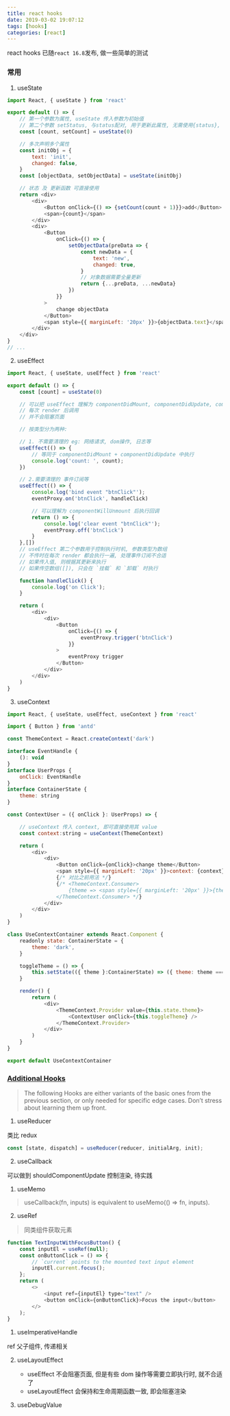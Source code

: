 ```yaml
---
title: react hooks
date: 2019-03-02 19:07:12
tags: [hooks]
categories: [react]
---
```


react hooks 已随`react 16.8`发布, 做一些简单的测试

### 常用

1. useState

```js
import React, { useState } from 'react'

export default () => {
    // 第一个参数为属性, useState 传入参数为初始值
    // 第二个参数 setStatus, 与status配对, 用于更新此属性, 无需使用{status}, 只需要传输更新的值
    const [count, setCount] = useState(0)

    // 多次声明多个属性
    const initObj = {
        text: 'init',
        changed: false,
    }
    const [objectData, setObjectData] = useState(initObj)

    // 状态 及 更新函数 可直接使用
    return <div>
        <div>
            <Button onClick={() => {setCount(count + 1)}}>add</Button>
            <span>{count}</span>
        </div>
        <div>
            <Button
                onClick={() => {
                    setObjectData(preData => {
                        const newData = {
                            text: 'new',
                            changed: true,
                        }
                        // 对象数据需要全量更新
                        return {...preData, ...newData}
                    })
                }}
            >
                change objectData
            </Button>
            <span style={{ marginLeft: '20px' }}>{objectData.text}</span>
        </div>
    </div>
}
// ...
```

<!-- more -->
2. useEffect

```js
import React, { useState, useEffect } from 'react'

export default () => {
    const [count] = useState(0)

    // 可以把 useEffect 理解为 componentDidMount, componentDidUpdate, componentWillUnmount 的整合.
    // 每次 render 后调用
    // 并不会阻塞页面

    // 按类型分为两种:

    // 1. 不需要清理的 eg: 网络请求, dom操作, 日志等
    useEffect(() => {
        // 等同于 componentDidMount + componentDidUpdate 中执行
        console.log('count: ', count);
    })

    // 2.需要清理的 事件订阅等
    useEffect(() => {
        console.log('bind event "btnClick"');
        eventProxy.on('btnClick', handleClick)

        // 可以理解为 componentWillUnmount 后执行回调
        return () => {
            console.log('clear event "btnClick"');
            eventProxy.off('btnClick')
        }
    },[])
    // useEffect 第二个参数用于控制执行时机, 参数类型为数组
    // 不传时在每次 render 都会执行一遍, 处理事件订阅不合适
    // 如果传入值, 则根据其更新来执行
    // 如果传空数组([]), 只会在 `挂载` 和 `卸载` 时执行

    function handleClick() {
        console.log('on Click');
    }

    return (
        <div>
            <div>
                <Button
                    onClick={() => {
                        eventProxy.trigger('btnClick')
                    }}
                >
                    eventProxy trigger
                </Button>
            </div>
        </div>
    )
}
```

3. useContext

```js
import React, { useState, useEffect, useContext } from 'react'

import { Button } from 'antd'

const ThemeContext = React.createContext('dark')

interface EventHandle {
    (): void
}
interface UserProps {
    onClick: EventHandle
}
interface ContainerState {
    theme: string
}

const ContextUser = ({ onClick }: UserProps) => {

    // useContext 传入 context, 即可直接使用其 value
    const context:string = useContext(ThemeContext)

    return (
        <div>
            <div>
                <Button onClick={onClick}>change theme</Button>
                <span style={{ marginLeft: '20px' }}>context: {context}</span>
                {/* 对比之前用法 */}
                {/* <ThemeContext.Consumer>
                    {theme => <span style={{ marginLeft: '20px' }}>{theme}</span>}
                </ThemeContext.Consumer> */}
            </div>
        </div>
    )
}

class UseContextContainer extends React.Component {
    readonly state: ContainerState = {
        theme: 'dark',
    }

    toggleTheme = () => {
        this.setState(({ theme }:ContainerState) => ({ theme: theme === 'dark' ? 'light' : 'dark' }))
    }

    render() {
        return (
            <div>
                <ThemeContext.Provider value={this.state.theme}>
                    <ContextUser onClick={this.toggleTheme} />
                </ThemeContext.Provider>
            </div>
        )
    }
}

export default UseContextContainer
```

### [Additional Hooks](https://reactjs.org/docs/hooks-reference.html#additional-hooks)

> The following Hooks are either variants of the basic ones from the previous section, or only needed for specific edge cases. Don’t stress about learning them up front.

1. useReducer

类比 redux
```js
const [state, dispatch] = useReducer(reducer, initialArg, init);
```

2. useCallback

可以做到 shouldComponentUpdate 控制渲染, 待实践

1. useMemo

> useCallback(fn, inputs) is equivalent to useMemo(() => fn, inputs).

2. useRef

> 同类组件获取元素

```js 官网示例
function TextInputWithFocusButton() {
    const inputEl = useRef(null);
    const onButtonClick = () => {
        // `current` points to the mounted text input element
        inputEl.current.focus();
    };
    return (
        <>
            <input ref={inputEl} type="text" />
            <button onClick={onButtonClick}>Focus the input</button>
        </>
    );
}
```

1. useImperativeHandle

ref 父子组件, 传递相关

2. useLayoutEffect

    - useEffect 不会阻塞页面, 但是有些 dom 操作等需要立即执行时, 就不合适了
    - useLayoutEffect 会保持和生命周期函数一致, 即会阻塞渲染

3. useDebugValue




